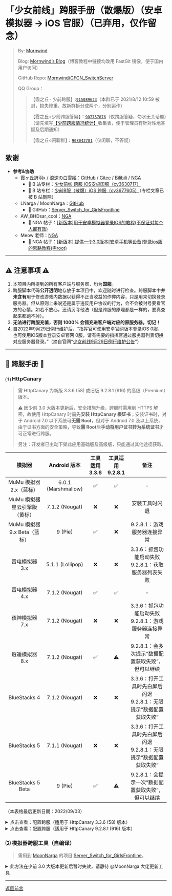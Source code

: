 # 「少女前线」跨服手册（散爆版）（安卓模拟器 → iOS 官服）（已弃用，仅作留念）
 > By: [Mornwind](https://github.com/Mornwind)
 > 
 > Blog: [Mornwind’s Blog](https://blog.mornwind.cc)（博客教程中链接均改用 FastGit 镜像，便于国内用户访问）
 > 
 > GitHub Repo: [Mornwind/GFCN_SwitchServer](https://github.com/Mornwind/GFCN_SwitchServer) 
 > 
 > QQ Group：
 > > 【霞之丘 · 少前跨服】:[`915089623`](https://jq.qq.com/?_wv=1027&k=5rnvPAT)（本群已于 2021/8/12 10:59 被封，损失惨重，故新群拆分成两个，分别运作）
 > > 
 > > 【霞之丘⟡少前跨服答疑】：[`907757876`](https://jq.qq.com/?_wv=1027&k=wdMRfleu)（仅跨服答疑，勿水无关话题）（请先填写[【少前跨服情况统计】](https://docs.qq.com/form/page/DREpKbGVaQWtRcGhI)收集表，便于管理员有针对性地答疑及后期通知）
 > > 
 > > 【霞之丘⟡闲聊群】：[`908042781`](https://jq.qq.com/?_wv=1027&k=Ph1teaIm)（仅闲聊，不答疑）

## 致谢

- **参考&协助**
  - 霞ヶ丘詩羽x / 浪速の白雪姬：[GitHub](https://gitee.com/KasumigaokaUtaha) / [Gitee](https://gitee.com/silvercrowsaki) / [Bilibili](https://space.bilibili.com/455501) / [NGA](https://bbs.nga.cn/thread.php?authorid=42650362)
    - 📖 B 站专栏：[少女前线 跨服 iOS安卓国服（cv3630717）](https://www.bilibili.com/read/cv3630717)
    - 📖 B 站专栏：[少前B服（散爆）iOS 跨服（cv3677605）](https://www.bilibili.com/read/cv3677605)（专栏文章已被 B 站删除）
  - LNarga / MoonNarga：[GitHub](https://github.com/MoonNarga)
    - 📖 GitHub：[Server_Switch_for_GirlsFrontline](https://github.com/MoonNarga/Server_Switch_for_GirlsFrontline)
  - AW_BHDsar_cool：[NGA](https://bbs.nga.cn/thread.php?authorid=14088830)
    - 📖 NGA 帖子：[[新版本]用于安卓模拟器登录IOS的教程(不保证对每个人都有效)](https://bbs.nga.cn/read.php?tid=33229577)
  - Meow 老师：[NGA](https://bbs.nga.cn/thread.php?authorid=61496906)
    - 📖 NGA 帖子：[[新版本] 提供一个3.0版本[安卓手机等设备]登录ios服的思路教程(需root)](https://bbs.nga.cn/read.php?tid=33239934)

---

## ⚠️ 注意事项 ⚠️

1. 本项目内所提到的所有客户端与服务器，均为**国服**。
2. 跨服脚本代码**公开透明**地存放于本项目中，欢迎随时进行检查。跨服脚本中**并未含有**用于修改游戏内数据以获得不正当收益的作弊内容，只是用来切换登录服务器。但从原则上来说还是属于违反用户协议的行为，会不会被封号要看官方的心情。如若不放心，还请另寻他法（但是跨服的原理都是一样的，要真查起来都跑不掉）。
3. **无法进行跨服充值，否则 1000% 会错充进客户端对应的原服务器，切记！**
4. 自2022年9月29日例行维护后，“指挥官可使用安卓官网版本登录iOS 0服，也可使用iOS版本登录安卓官网 0服，请有需要的指挥官通过服务器列表切换对应服务器登录。”（摘自官网“[少女前线9月29日例行维护公告](https://gf-cn.sunborngame.com/NewsInfo?id=6549)”）

---

## 📖 跨服手册 📖

### ⑴ HttpCanary
 > 需 HttpCanary 为新版 3.3.6 (58) 或旧版 9.2.8.1 (916) 的高级（Premium）版本。
 > 
 > ⚠️ 因少前 3.0 大版本更新后，安全措施升级，跨服时需用到 HTTPS 解密，故使用 HttpCanary 时需先**安装 HttpCanary 根证书**；安装证书时，对于 Android 7.0 以下系统可**无需 Root**，但对于 Android 7.0 及以上系统，由于证书方面的安全策略，导致**需 Root**后**手动将用户证书转为系统证书**才可正常进行跨服。
 > 
 > 另注：开发者已主动下架此应用基础版及高级版，只能通过其他途径获取。

| 模拟器 | Android 版本 | 工具适用<br />3.3.6 | 工具适用<br />9.2.8.1 | 备注 |
| :-: | :-: | :-: | :-: | :-: |
| MuMu 模拟器 2.x（蓝标） | 6.0.1 (Marshmallow) | ✅ | ✅ | - |
| MuMu 模拟器 星云引擎版（黄标） | 7.1.2 (Nougat) | ❌ | ❌ | 安装工具时闪退 |
| MuMu 模拟器 9.x Beta（蓝标） | 9 (Pie) | ✅ | ❌ | 9.2.8.1：游戏服务器连接异常 |
| 雷电模拟器 3.x | 5.1.1 (Lollipop) | ❌ | ❌ | 3.3.6：抓包功能启动失败<br />9.2.8.1：获取服务器列表失败 |
| 雷电模拟器 4.x | 7.1.2 (Nougat) | ✅ | ✅ | - |
| 夜神模拟器 7.x | 7.1.2 (Nougat) | ❌ | ❌ | 3.3.6：抓包功能启动失败<br />9.2.8.1：游戏服务器连接异常 |
| 逍遥模拟器 8.x | 7.1.2 (Nougat) | ✅ | ⚠️ | 9.2.8.1：会多次提示“数据配置获取失败”，但可以继续 |
| BlueStacks 4 | 7.1.2 (Nougat) | ❌ | ❌ | 3.3.6：打开工具时先白屏后闪退<br />9.2.8.1：无限提示“数据配置获取失败” |
| BlueStacks 5 | 7.1.1 (Nougat) | ❌ | ❌ | 3.3.6：打开工具时先白屏后闪退<br />9.2.8.1：无限提示“数据配置获取失败” |
| BlueStacks 5 Beta | 9 (Pie) | ✅ | ⚠️ | 9.2.8.1：会提示一次“数据配置获取失败”，但可以继续 |

（本表格最后更新日期：2022/09/03）

<details>
<summary>点击查看：配置跨服（适用于 HttpCanary 3.3.6 (58) 版本）</summary>

1. **安装 HttpCanary 根证书**：在首页，点击左上角“☰”按钮打开侧栏菜单，找到“设置”点击进入；在“设置”界面中，找到“抓包设置”组中的“HttpCanary 根证书”点击进入；在“HttpCanary 根证书”界面中，点击“安装 HttpCanary 根证书”；然后按照系统提示执行以下操作完成证书安装：设置 PIN 码或密码（对于从未设置过的）→输入 PIN 码或密码（若反复弹出输入窗口，将模拟器旋转固定竖屏即可解决）→安装证书（提示为“为证书命名”）；然后返回 HttpCanary，可看到“安装 HttpCanary 根证书”下方提示“已安装”。
2. **将用户证书转为系统证书（仅 Android 7.0 及以上系统需操作）**：在“HttpCanary 根证书”界面中，点击“添加根证书至系统（Root）”，在“安装证书至系统 CA”界面中点击下方“移动”按钮；在弹出的“超级用户请求”弹窗中，选择“永久记住选择”并点击“允许”，即为 HttpCanary 授予 Root 权限；然后在弹出的“安装成功”消息中点“好的”；然后返回首页。
3. **设置目标应用**：在 HttpCanary 首页，点击左上角“☰”按钮打开侧栏菜单，找到“目标应用”点击进入；在“目标应用”界面中，点击右上角“+”按钮进入选择应用界面；在应用列表中找到“少女前线（com.sunborn.girlsfrontline.cn）”，点击即完成添加并自动返回“目标应用”界面，可看到界面中已出现上述应用；然后点击左上角“←”按钮返回首页。
4. **设置白名单**：在首页，点击左上角“☰”按钮打开侧栏菜单，找到“黑白名单”点击进入；在“黑白名单”界面中，点击右上角“+”按钮，进入“添加 Host”界面；在“添加 Host”界面中，输入域名“gfcn-transit.gw.sunborngame.com”，然后点击右上角“✓”按钮完成添加并返回“黑白名单”界面，可看到界面中已出现上述域名，且右侧有蓝色对勾，即表示成功添加此域名到白名单；然后点击左上角“←”按钮返回首页。
5. **设置允许后台运行**：（各安卓定制系统设置方法有差异，此处不详述）将 HttpCanary 设置为允许后台运行，防止进入后台后被系统自动清理。
6. **抓取指定域名**：在首页，点击右下角纸飞机图标以启动 HttpCanary（图标变绿）；运行游戏，直至选择服务器界面（即：左上角显示“当前服务器：0服 格里芬”，下方显示“点击屏幕开始”），退出游戏并清掉游戏后台；然后再切回 HttpCanary 并点击右下角纸飞机图标以停止 HttpCanary（图标变蓝）；此时可在首页看到刚抓到的一条“少女前线”的记录，且下方显示为“POST https://gfcn-transit.gw.sunborngame.com/index.php”。
7. **为指定域名设置重写器（第一部分）**：长按第 6 步中抓到的记录，在弹出的“选择操作”菜单中，点击“重写”；在弹出的“命名重写器”界面中，为重写器取个名（如：GFCN_Adr2iOS），然后点击右上角“→”按钮；在弹出的“创建重写器”界面中，先找到“请求”→“Headers”→“Host”点击进入，然后将第二行中的“gw”替换成“ios”（即：将“gfcn-transit.gw.sunborngame.com”修改为“gfcn-transit.ios.sunborngame.com”），点击右上角“✓”按钮保存后自动返回“创建重写器”界面。
8. **为指定域名设置重写器（第二部分）**：以下两种方法**任选其一**：<br />（1）**方法一**：在“创建重写器”界面中，找到“请求”→“请求体”→“跟随客户端”，点击右侧笔状图标，在弹出的“选择方式”菜单中选择“规则替换”，在弹出的“规则编辑器”界面中，分三次点击右下角“+”按钮进入“新建规则”界面并完成以下操作：第一次在“名称”中填入“channel”，“匹配”中填入“channel=cn_mica”，“替换”中填入“channel=cn_appstore”，点击右上角“✓”按钮保存；第二次在“名称”中填入“device”，“匹配”中填入“device=adr”，“替换”中填入“device=ios”，点击右上角“✓”按钮保存；第三次在“名称”中填入“platformChannelId”，“匹配”中填入“platformChannelId=GWGW”，“替换”中填入“platformChannelId=ios”，点击右上角“✓”按钮保存；当“规则编辑器”界面显示了刚刚添加好的三条“文字替换”后，点击右上角“✓”按钮保存并自动返回“创建重写器”界面；在“创建重写器”界面，再点击右上角纸飞机图标，在弹出的“重写器创建成功”窗口中点击“好的”，完成重写器设置。<br />（2）**方法二**：在“创建重写器”界面中，找到“请求”→“请求体”→“跟随客户端”，点击右侧笔状图标，在弹出的“选择方式”菜单中选择“在线编辑”，在弹出的“Body”界面中，将“channel=”后的“cn_mica”替换为“cn_appstore”，将“device=”后的“adr”替换为“ios”，将“platformChannelId=”后的“GWGW”替换为“ios”，然后点击右上角“✓”按钮保存并自动返回“创建重写器”界面；在“创建重写器”界面，再点击右上角纸飞机图标，在弹出的“重写器创建成功”窗口中点击“好的”，完成重写器设置。
9. **启动 HttpCanary**：点击首页右下角纸飞机图标以启动 HttpCanary（图标变绿），即可在安卓模拟器跨服登录 iOS 国服。（如无其他使用需求，成功跨服进入游戏后便可停止 HttpCanary。）

</details>

<details>
<summary>点击查看：配置跨服（适用于 HttpCanary 9.2.8.1 (916) 版本）</summary>

1. **安装 HttpCanary 根证书**：在首页，点击左上角“☰”按钮打开侧栏菜单，点击左下角“设置”;在“设置”界面中，进入“抓包设置”→“SSL 证书设置”；在“SSL 证书设置”界面中，点击“安装 HttpCanary 根证书”；然后按照系统提示执行以下操作完成证书安装：设置 PIN 码或密码（对于从未设置过的）→输入 PIN 码或密码（若反复弹出输入窗口，将模拟器旋转固定竖屏即可解决）→安装证书（提示为“为证书命名”）。
2. **将用户证书转为系统证书（仅 Android 7.0 及以上系统需操作）**：返回模拟器主屏幕，在系统应用中找到“文件管理器”（或自己安装的文件管理工具，如 Root Explorer 等）并打开，授予文件管理器 Root 权限；然后将用户证书目录“/data/misc/user/0/cacerts-added”中名为“87bc3517.0”的证书文件（若存在后缀为“.1”的证书也一并选中复制）复制到系统证书目录“/system/etc/security/cacerts”中；关闭文件管理器并返回至 HttpCanary 主界面。
3. **设置目标应用**：在 HttpCanary 首页，点击左上角“☰”按钮打开侧栏菜单，点击左下角“设置”;在“设置”界面中，进入“抓包设置”→“目标应用”；在“目标应用”界面中，点击右上角“+”按钮进入选择应用界面；在应用列表中找到“少女前线（com.sunborn.girlsfrontline.cn）”，点击即完成添加并自动返回“目标应用”界面，可看到界面中已出现上述应用；然后点击左上角“←”按钮返回“设置”界面。
4. **设置白名单**：在“设置”界面中，进入“抓包设置”→“目标Host”；在“目标Host”界面中，点击右上角“+”按钮，进入“添加 Host”界面；在“添加 Host”界面中，输入域名“gfcn-transit.gw.sunborngame.com”，然后点击右上角“✓”按钮完成添加并返回“目标Host”界面，可看到界面中已出现上述域名，即表示成功添加此域名到目标列表；然后点击两次左上角“←”按钮返回至首页。
5. **设置允许后台运行**：（各安卓定制系统设置方法有差异，此处不详述）将 HttpCanary 设置为允许后台运行，防止进入后台后被系统自动清理。
6. **抓取指定域名**：在首页，点击右下角纸飞机图标以启动 HttpCanary（图标变绿）；运行游戏，直至选择服务器界面（即：左上角显示“当前服务器：0服 格里芬”，下方显示“点击屏幕开始”），退出游戏并清掉游戏后台；然后再切回 HttpCanary 并点击右下角纸飞机图标以停止 HttpCanary（图标变蓝）；此时可在首页看到刚抓到的一条“少女前线”的记录，且下方显示为“POST https://gfcn-transit.gw.sunborngame.com/index.php”。
7. **为指定域名设置静态注入器（第一部分）**：长按第 6 步中抓到的记录，在弹出的“选择操作”菜单中，点击“静态注入”；在弹出的“命名注入器”界面中，为注入器取个名（如：GFCN_Adr2iOS），然后点击右上角“→”按钮；在弹出的“创建静态注入器”界面中，先找到“请求”→“Headers”→“Host”点击进入，然后将第二行中的“gw”替换成“ios”（即：将“gfcn-transit.gw.sunborngame.com”修改为“gfcn-transit.ios.sunborngame.com”），点击右上角“✓”按钮保存后自动返回“创建静态注入器”界面。
8. **为指定域名设置静态注入器（第二部分）**：在“创建静态注入器”界面中，找到“请求”→“请求体”→“跟随客户端”，点击右侧笔状图标，在弹出的“选择方式”菜单中选择“在线编辑”，在弹出的“Body”界面中，将“channel=”后的“cn_mica”替换为“cn_appstore”，将“device=”后的“adr”替换为“ios”，将“platformChannelId=”后的“GWGW”替换为“ios”，然后点击右上角“✓”按钮保存并自动返回“创建静态注入器”界面；在“创建静态注入器”界面，再点击右上角纸飞机图标，在弹出的“静态注入器创建成功”窗口中点击“好的”，完成静态注入器设置。
9. **启动 HttpCanary**：点击首页右下角纸飞机图标以启动 HttpCanary（图标变绿），即可在安卓模拟器跨服登录 iOS 国服。（如无其他使用需求，成功跨服进入游戏后便可停止 HttpCanary。）

</details>

### ⑵ 模拟器跨服工具（自编译）
 > 需用到 [MoonNarga](https://github.com/MoonNarga) 的项目 [Server_Switch_for_GirlsFrontline](https://github.com/MoonNarga/Server_Switch_for_GirlsFrontline)。

<details>
<summary>此方法在少前 3.0 大版本更新后暂时失效，请静待 @MoonNarga 大佬更新工具</summary>

| 模拟器 | Android 版本 | 工具适用 | 备注 |
| :-: | :-: | :-: | :-: |
| MuMu 模拟器 2.x（蓝标） | 6.0.1 (Marshmallow) | ✅ | - |
| MuMu 模拟器 星云引擎版（黄标） | 7.1.2 (Nougat) | ❌ | 网络设置被精简 |
| MuMu 模拟器 9.x Beta（蓝标） | 9 (Pie) | ❌ | 网络设置被精简 |
| 雷电模拟器 3.x | 5.1.1 (Lollipop) | ✅ | - |
| 雷电模拟器 4.x | 7.1.2 (Nougat) | ❌ | 代理设置无效 |
| 夜神模拟器 7.x | 7.1.2 (Nougat) | ✅ | - |
| 逍遥模拟器 8.x | 7.1.2 (Nougat) | ✅ | - |
| BlueStacks 4 | 7.1.2 (Nougat) | ❌ | 网络设置被精简 |
| BlueStacks 5 | 7.1.1 (Nougat) | ❌ | 网络设置被精简 |
| BlueStacks 5 Beta | 9 (Pie) | ❌ | 网络设置被精简 |

（本表格最后更新日期：2022/05/29）

<details>
<summary>点击查看：配置跨服</summary>

1. **准备模拟器跨服工具**：先自行对 [MoonNarga](https://github.com/MoonNarga) 的项目 [Server_Switch_for_GirlsFrontline](https://github.com/MoonNarga/Server_Switch_for_GirlsFrontline) 进行编译，得到可运行的模拟器跨服工具（若是在跨服群中下载已经编译好的跨服工具，则跳过第 1 步）。
2. **启动模拟器跨服工具**：运行模拟器跨服工具，待工具启动完成后，记录下窗口中显示的“监听本机地址”及“端口”；保持模拟器跨服工具开启，并确认没有出现错误提示。
3. **配置安卓模拟器的网络代理**：因安卓模拟器不同品牌及版本的设置方法略有区别，请对应查阅：<br />（1）**MuMu 模拟器 v2.x（蓝标，Android 6.0.1）**：点击模拟器桌面上“系统应用”文件夹→“设置”，设置页面中进入“无线和网络”→“WLAN”中；长按其中显示的网络（网络名随机生成），在弹出的菜单中选择“修改网络”，再展开“高级选项”，将“代理”设置为“手动”，在出现的“代理服务器主机名”和“代理服务器端口”中依次填入第 2 步中记下的内容；点击”保存“返回。<br />（2）**雷电模拟器 v3.x（Android 5.1.1）**：点击模拟器桌面上“系统应用”文件夹→“设置”，在设置页面中进入“无线和网络”→“WLAN”中；长按其中显示的网络（网络名可能为“James”），在弹出的菜单中选择“修改网络”，再勾选“高级选项”，将“代理”设置为“手动”，在出现的“代理服务器主机名”和“代理服务器端口”中依次填入第 2 步中记下的内容；点击”保存“返回。<br />（3）**夜神模拟器 v7.x（Android 7.1.2）**：点击模拟器桌面上“工具”文件夹→“设置”，设置页面中进入“无线和网络”→“WLAN”中；长按其中显示的网络（网络名可能为“WiredSSID”），在弹出的菜单中选择“修改网络”，再展开“高级选项”，将“代理”设置为“手动”，在出现的“代理服务器主机名”和“代理服务器端口”中依次填入第 2 步中记下的内容；点击”保存“返回。<br />（4）**逍遥模拟器 v8.x（Android 7.1.2）**：点击模拟器桌面上“系统应用”文件夹→“设置”，设置页面中进入“无线和网络”→“WLAN”中；长按其中显示的网络（网络名随机生成），在弹出的菜单中选择“修改网络”，再展开“高级选项”，将“代理”设置为“手动”，在出现的“代理服务器主机名”和“代理服务器端口”中依次填入第 2 步中记下的内容；点击”保存“返回。
4. **启动游戏**：在清除了游戏后台的情况下进入游戏，即可在安卓模拟器上跨服登录 iOS 国服。（如无其他使用需求，不玩游戏时别忘了关闭模拟器跨服工具。）

</details>

</details>

---

[返回前言](/README.md)
